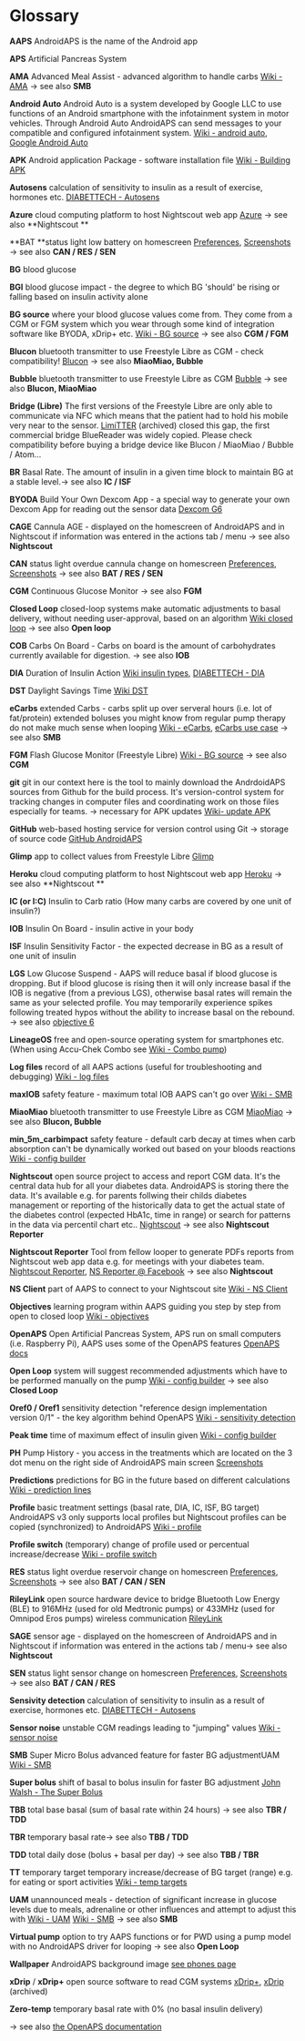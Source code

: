 # Glossary

 **AAPS** AndroidAPS is the name of the Android app

 **APS** Artificial Pancreas System 

 **AMA** Advanced Meal Assist - advanced algorithm to handle carbs [Wiki - AMA](../Usage/Open-APS-features.md#advanced-meal-assist-ama) → see also **SMB**

 **Android Auto** Android Auto is a system developed by Google LLC to use functions of an Android smartphone with the infotainment system in motor vehicles. Through Android Auto AndroidAPS can send messages to your compatible and configured infotainment system. [Wiki - android auto](../Usage/Android-auto.md), [Google Android Auto](https://www.android.com/intl/en_en/auto/)

 **APK** Android application Package - software installation file [Wiki - Building APK](../Installing-AndroidAPS/building-AAPS.md)

 **Autosens** calculation of sensitivity to insulin as a result of exercise, hormones etc. [DIABETTECH - Autosens](https://www.diabettech.com/openaps/what-conclusions-can-we-draw-when-investigating-insulin-sensitivity-using-the-autosens-function-within-openaps-an-n1-study/)

 **Azure** cloud computing platform to host Nightscout web app [Azure](https://azure.microsoft.com/) → see also **Nightscout **

 **BAT **status light low battery on homescreen [Preferences](../Configuration/Preferences.md#overview), [Screenshots](../Getting-Started/Screenshots.md) → see also **CAN / RES / SEN**

 **BG** blood glucose 

 **BGI** blood glucose impact - the degree to which BG 'should' be rising or falling based on insulin activity alone 

 **BG source** where your blood glucose values come from. They come from a CGM or FGM system which you wear through some kind of integration software like BYODA, xDrip+ etc. [Wiki - BG source](../Configuration/Config-Builder.md#bg-source) → see also **CGM / FGM** 

 **Blucon** bluetooth transmitter to use Freestyle Libre as CGM - check compatibility! [Blucon](https://cgm.ambrosiasys.com/) → see also **MiaoMiao, Bubble**

 **Bubble** bluetooth transmitter to use Freestyle Libre as CGM [Bubble](https://www.bubblesmartreader.com/) → see also **Blucon, MiaoMiao**

 **Bridge (Libre)** The first versions of the Freestyle Libre are only able to communicate via NFC which means that the patient had to hold his mobile very near to the sensor. [LimiTTER](https://github.com/JoernL/LimiTTer) (archived) closed this gap, the first commercial bridge BlueReader was widely copied. Please check compatibility before buying a bridge device like Blucon / MiaoMiao / Bubble / Atom...

 **BR** Basal Rate. The amount of insulin in a given time block to maintain BG at a stable level.→ see also **IC / ISF**

 **BYODA** Build Your Own Dexcom App - a special way to generate your own Dexcom App for reading out the sensor data [Dexcom G6](../Hardware/DexcomG6.md#if-using-g6-with-build-your-own-dexcom-app) 

 **CAGE** Cannula AGE - displayed on the homescreen of AndroidAPS and in Nightscout if information was entered in the actions tab / menu → see also **Nightscout**

 **CAN** status light overdue cannula change on homescreen [Preferences](../Configuration/Preferences.md#overview), [Screenshots](../Getting-Started/Screenshots.md) → see also **BAT / RES / SEN**

 **CGM** Continuous Glucose Monitor → see also **FGM** 

 **Closed Loop** closed-loop systems make automatic adjustments to basal delivery, without needing user-approval, based on an algorithm [Wiki closed loop](../Configuration/Config-Builder.md#closed-loop) → see also **Open loop**

 **COB** Carbs On Board - Carbs on board is the amount of carbohydrates currently available for digestion. → see also **IOB**

 **DIA** Duration of Insulin Action [Wiki insulin types](../Configuration/Config-Builder.md#insulin), [DIABETTECH - DIA](https://www.diabettech.com/insulin/why-we-are-regularly-wrong-in-the-duration-of-insulin-action-dia-times-we-use-and-why-it-matters/)

 **DST** Daylight Savings Time [Wiki DST](../Usage/Timezone-traveling.md#time-adjustment-daylight-savings-time-dst)

 **eCarbs** extended Carbs  - carbs split up over serveral hours (i.e. lot of fat/protein) extended boluses you might know from regular pump therapy do not make much sense when looping [Wiki - eCarbs](../Usage/Extended-Carbs.md#extended-carbs-ecarbs), [eCarbs use case](https://adriansloop.blogspot.com/2018/04/page-margin-0.html) → see also **SMB**

 **FGM** Flash Glucose Monitor (Freestyle Libre) [Wiki - BG source](../Configuration/BG-Source.md) → see also **CGM** 

 **git** git in our context here is the tool to mainly download the AndrdoidAPS sources from Github for the build process. It's version-control system for tracking changes in computer files and coordinating work on those files especially for teams. -> necessary for APK updates [Wiki- update APK](../Installing-AndroidAPS/Update-to-new-version.md)

 **GitHub** web-based hosting service for version control using Git -> storage of source code [GitHub AndroidAPS](https://github.com/nightscout/AndroidAPS) 

 **Glimp** app to collect values from Freestyle Libre [Glimp](https://play.google.com/store/apps/details?id=it.ct.glicemia)

 **Heroku** cloud computing platform to host Nightscout web app [Heroku](https://www.heroku.com) → see also **Nightscout **

 **IC (or I:C)** Insulin to Carb ratio (How many carbs are covered by one unit of insulin?)

 **IOB** Insulin On Board - insulin active in your body

 **ISF** Insulin Sensitivity Factor - the expected decrease in BG as a result of one unit of insulin 

 **LGS** Low Glucose Suspend - AAPS will reduce basal if blood glucose is dropping. But if blood glucose is rising then it will only increase basal if the IOB is negative (from a previous LGS), otherwise basal rates will remain the same as your selected profile. You may temporarily experience spikes following treated hypos without the ability to increase basal on the rebound. → see also [objective 6](../Usage/completing-the-objectives.md#objective-6-starting-to-close-the-loop-with-low-glucose-suspend) 

 **LineageOS** free and open-source operating system for smartphones etc. (When using Accu-Chek Combo see [Wiki - Combo pump](../Configuration/Accu-Chek-Combo-Pump.md#accu-chek-combo-pump))

 **Log files** record of all AAPS actions (useful for troubleshooting and debugging) [Wiki - log files](../Usage/Accessing-logfiles.md#accessing-logfiles)

 **maxIOB** safety feature - maximum total IOB AAPS can't go over [Wiki - SMB](../Installing-AndroidAPS/Releasenotes.md#settings-to-adjust-when-switching-from-ama-to-smb) 

 **MiaoMiao** bluetooth transmitter to use Freestyle Libre as CGM [MiaoMiao](https://www.miaomiao.cool/) → see also **Blucon, Bubble**

 **min_5m_carbimpact** safety feature - default carb decay at times when carb absorption can't be dynamically worked out based on your bloods reactions [Wiki - config builder](../Configuration/Config-Builder.md#absorption-settings) 

 **Nightscout** open source project to access and report CGM data. It's the central data hub for all your diabetes data. AndroidAPS is storing there the data. It's available e.g. for parents follwing their childs diabetes management or reporting of the historically data to get the actual state of the diabetes control (expected HbA1c, time in range) or search for patterns in the data via percentil chart etc.. [Nightscout](https://nightscout.github.io/) → see also **Nightscout Reporter** 

 **Nightscout Reporter** Tool from fellow looper to generate PDFs reports from Nightscout web app data e.g. for meetings with your diabetes team. [Nightscout Reporter](https://nightscout-reporter.zreptil.de), [NS Reporter @ Facebook](https://www.facebook.com/nightrep/) → see also **Nightscout**

**NS Client** part of AAPS to connect to your Nightscout site [Wiki - NS Client](../Usage/Troubleshooting-NSClient.md#troubleshooting-nsclient)

 **Objectives** learning program within AAPS guiding you step by step from open to closed loop [Wiki - objectives](../Usage/completing-the-objectives.md)

 **OpenAPS** Open Artificial Pancreas System, APS run on small computers (i.e. Raspberry Pi), AAPS uses some of the OpenAPS features [OpenAPS docs](https://openaps.readthedocs.io)

 **Open Loop** system will suggest recommended adjustments which have to be performed manually on the pump [Wiki - config builder](../Configuration/Config-Builder.md#loop) → see also **Closed Loop** 

 **Oref0 / Oref1** sensitivity detection "reference design implementation version 0/1" - the key algorithm behind OpenAPS [Wiki - sensitivity detection](../Configuration/Sensitivity-detection-and-COB.md#sensitivity-detection)

 **Peak time** time of maximum effect of insulin given [Wiki - config builder](../Configuration/Config-Builder.md#insulin)

 **PH** Pump History - you access in the treatments which are located on the 3 dot menu on the right side of AndroidAPS main screen [Screenshots](../Getting-Started/Screenshots.md#treatment)

 **Predictions** predictions for BG in the future based on different calculations [Wiki - prediction lines](../Getting-Started/Screenshots.md#prediction-lines)

 **Profile** basic treatment settings (basal rate, DIA, IC, ISF, BG target) AndroidAPS v3 only supports local profiles but Nightscout profiles can be copied (synchronized) to AndroidAPS [Wiki - profile](../Configuration/Config-Builder.md#profile)

 **Profile switch** (temporary) change of profile used or percentual increase/decrease [Wiki - profile switch](../Usage/Profiles.md)

 **RES** status light overdue reservoir change on homescreen [Preferences](../Configuration/Preferences.md#overview), [Screenshots](../Getting-Started/Screenshots.md) → see also **BAT / CAN / SEN**

 **RileyLink** open source hardware device to bridge Bluetooth Low Energy (BLE) to 916MHz (used for old Medtronic pumps) or 433MHz (used for Omnipod Eros pumps) wireless communication [RileyLink](https://getrileylink.org/)

 **SAGE** sensor age - displayed on the homescreen of AndroidAPS and in Nightscout if information was entered in the actions tab / menu→ see also **Nightscout**

 **SEN** status light sensor change on homescreen [Preferences](../Configuration/Preferences.md#overview), [Screenshots](../Getting-Started/Screenshots.md) → see also **BAT / CAN / RES**

 **Sensivity detection** calculation of sensitivity to insulin as a result of exercise, hormones etc. [DIABETTECH - Autosens](https://www.diabettech.com/openaps/what-conclusions-can-we-draw-when-investigating-insulin-sensitivity-using-the-autosens-function-within-openaps-an-n1-study/)

 **Sensor noise** unstable CGM readings leading to "jumping" values [Wiki - sensor noise](../Usage/Smoothing-Blood-Glucose-Data.md)

 **SMB** Super Micro Bolus advanced feature for faster BG adjustmentUAM [Wiki - SMB](../Usage/Open-APS-features.md#super-micro-bolus-smb)

 **Super bolus** shift of basal to bolus insulin for faster BG adjustment [John Walsh - The Super Bolus](https://www.diabetesnet.com/diabetes-technology/blue-skying/super-bolus)

 **TBB** total base basal (sum of basal rate within 24 hours) → see also **TBR / TDD**

 **TBR** temporary basal rate→ see also **TBB / TDD**

 **TDD** total daily dose (bolus + basal per day) → see also **TBB / TBR**

 **TT** temporary target temporary increase/decrease of BG target (range) e.g. for eating or sport activities [Wiki - temp targets](../Usage/temptarget.md#temp-targets)

 **UAM** unannounced meals - detection of significant increase in glucose levels due to meals, adrenaline or other influences and attempt to adjust this with [Wiki - UAM](../Usage/Open-APS-features.md#enable-uam) [Wiki - SMB](../Usage/Open-APS-features.md#super-micro-bolus-smb) → see also **SMB**

 **Virtual pump** option to try AAPS functions or for PWD using a pump model with no AndroidAPS driver for looping → see also **Open Loop**

 **Wallpaper** AndroidAPS background image [see phones page](../Getting-Started/Phones.md#phone-background)

 **xDrip** / **xDrip+** open source software to read CGM systems [xDrip+](https://jamorham.github.io/#xdrip-plus), [xDrip](https://stephenblackwasalreadytaken.github.io/xDrip/) (archived)

 **Zero-temp** temporary basal rate with 0% (no basal insulin delivery)

→ see also [the OpenAPS documentation](https://openaps.readthedocs.io/en/latest/docs/Resources/glossary.html)
